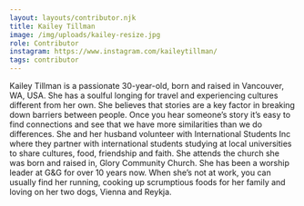 ```yaml
---
layout: layouts/contributor.njk
title: Kailey Tillman
image: /img/uploads/kailey-resize.jpg
role: Contributor
instagram: https://www.instagram.com/kaileytillman/
tags: contributor
---
```

Kailey Tillman is a passionate 30-year-old, born and raised in Vancouver, WA, USA. She has a soulful longing for travel and experiencing cultures different from her own. She believes that stories are a key factor in breaking down barriers between people. Once you hear someone’s story it’s easy to find connections and see that we have more similarities than we do differences. She and her husband volunteer with International Students Inc where they partner with international students studying at local universities to share cultures, food, friendship and faith. She attends the church she was born and raised in, Glory Community Church. She has been a worship leader at G&amp;G for over 10 years now. When she’s not at work, you can usually find her running, cooking up scrumptious foods for her family and loving on her two dogs, Vienna and Reykja.